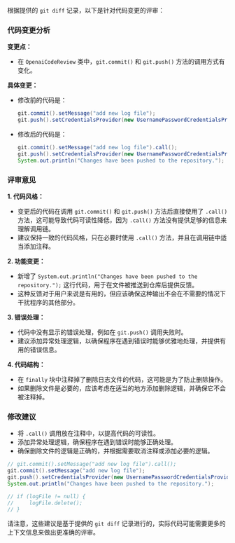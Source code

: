 根据提供的 `git diff` 记录，以下是针对代码变更的评审：

### 代码变更分析

**变更点：**
- 在 `OpenaiCodeReview` 类中，`git.commit()` 和 `git.push()` 方法的调用方式有变化。

**具体变更：**
- 修改前的代码是：
  ```java
  git.commit().setMessage("add new log file");
  git.push().setCredentialsProvider(new UsernamePasswordCredentialsProvider(token, ""));
  ```
- 修改后的代码是：
  ```java
  git.commit().setMessage("add new log file").call();
  git.push().setCredentialsProvider(new UsernamePasswordCredentialsProvider(token, "")).call();
  System.out.println("Changes have been pushed to the repository.");
  ```

### 评审意见

**1. 代码风格：**
- 变更后的代码在调用 `git.commit()` 和 `git.push()` 方法后直接使用了 `.call()` 方法，这可能导致代码可读性降低，因为 `.call()` 方法没有提供足够的信息来理解调用链。
- 建议保持一致的代码风格，只在必要时使用 `.call()` 方法，并且在调用链中适当添加注释。

**2. 功能变更：**
- 新增了 `System.out.println("Changes have been pushed to the repository.");` 这行代码，用于在文件被推送到仓库后提供反馈。
- 这种反馈对于用户来说是有用的，但应该确保这种输出不会在不需要的情况下干扰程序的其他部分。

**3. 错误处理：**
- 代码中没有显示的错误处理，例如在 `git.push()` 调用失败时。
- 建议添加异常处理逻辑，以确保程序在遇到错误时能够优雅地处理，并提供有用的错误信息。

**4. 代码结构：**
- 在 `finally` 块中注释掉了删除日志文件的代码，这可能是为了防止删除操作。
- 如果删除文件是必要的，应该考虑在适当的地方添加删除逻辑，并确保它不会被注释掉。

### 修改建议

- 将 `.call()` 调用放在注释中，以提高代码的可读性。
- 添加异常处理逻辑，确保程序在遇到错误时能够正确处理。
- 确保删除文件的逻辑是正确的，并根据需要取消注释或添加必要的逻辑。

```java
// git.commit().setMessage("add new log file").call();
git.commit().setMessage("add new log file");
git.push().setCredentialsProvider(new UsernamePasswordCredentialsProvider(token, "")).call();
System.out.println("Changes have been pushed to the repository.");

// if (logFile != null) {
//     logFile.delete();
// }
```

请注意，这些建议是基于提供的 `git diff` 记录进行的，实际代码可能需要更多的上下文信息来做出更准确的评审。